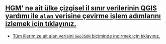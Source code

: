 [HGM' ne ait ülke çizgisel il sınır verilerinin QGIS yardımı ile `alan` verisine çevirme işlem adımlarını izlemek için tıklayınız.](https://www.youtube.com/watch?v=JGNEdzYxNSA)
  -
 
- [Tüm illerimize ait alan verisini `GeoJSON` biçiminde indirmek için tıklayınız.](https://github.com/bugrazen/qgis/blob/main/il_alan.geojson)
